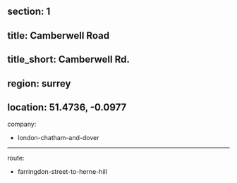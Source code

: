section: 1
----
title: Camberwell Road
----
title_short: Camberwell Rd.
----
region: surrey
----
location: 51.4736, -0.0977
----
company:
- london-chatham-and-dover
----
route:
- farringdon-street-to-herne-hill
